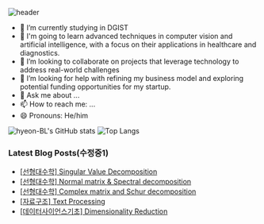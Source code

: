 ![header](https://capsule-render.vercel.app/api?type=wave&color=auto&height=300&section=header&text=Hyeon's%20Github&fontSize=90)

- 🔭 I’m currently studying in DGIST
- 🌱 I'm going to learn advanced techniques in computer vision and artificial intelligence, with a focus on their applications in healthcare and diagnostics.
- 👯 I’m looking to collaborate on projects that leverage technology to address real-world challenges
- 🤔 I’m looking for help with refining my business model and exploring potential funding opportunities for my startup.
- 💬 Ask me about ...
- 📫 How to reach me: ...
- 😄 Pronouns: He/him

![hyeon-BL's GitHub stats](https://github-readme-stats.vercel.app/api?username=hyeon-BL&show_icons=true&theme=radical)
![Top Langs](https://github-readme-stats.vercel.app/api/top-langs/?username=hyeon-BL&layout=compact)

### Latest Blog Posts(수정중1)

- [[선형대수학] Singular Value Decomposition](https://hyeonb.blogspot.com/2024/06/singular-value-decomposition.html)
- [[선형대수학] Normal matrix & Spectral decomposition](https://hyeonb.blogspot.com/2024/06/normal-matrix-spectral-decomposition.html)
- [[선형대수학] Complex matrix and Schur decomposition](https://hyeonb.blogspot.com/2024/06/complex-matrix-and-schur-decomposition.html)
- [[자료구조] Text Processing](https://hyeonb.blogspot.com/2024/06/text-processing.html)
- [[데이터사이언스기초] Dimensionality Reduction](https://hyeonb.blogspot.com/2024/06/dimensionality-reduction.html)

